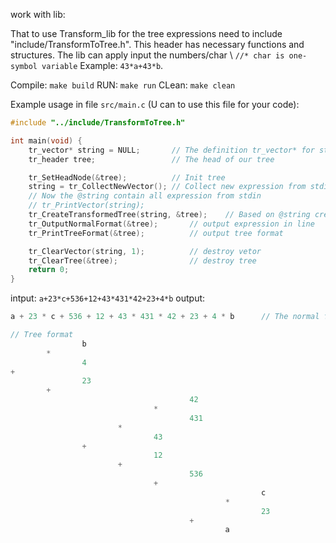 work with lib:

That to use Transform_lib for the tree expressions need to include "include/TransformToTree.h". This header has necessary functions and structures. The lib can apply input the numbers/char \\ `//* char is one-symbol variable` Example: `43*a+43*b`. 

Compile: `make build`
RUN: `make run`
CLean: `make clean`

Example usage in file `src/main.c` (U can to use this file for your code):
```C
#include "../include/TransformToTree.h"

int main(void) {
    tr_vector* string = NULL;       // The definition tr_vector* for string expression
    tr_header tree;                 // The head of our tree

    tr_SetHeadNode(&tree);          // Init tree
    string = tr_CollectNewVector(); // Collect new expression from stdin to vector
    // Now the @string contain all expression from stdin 
    // tr_PrintVector(string);
    tr_CreateTransformedTree(string, &tree);    // Based on @string create tree expressions
    tr_OutputNormalFormat(&tree);       // output expression in line
    tr_PrintTreeFormat(&tree);          // output tree format

    tr_ClearVector(string, 1);          // destroy vetor
    tr_ClearTree(&tree);                // destroy tree
    return 0;
}
```
intput: `a+23*c+536+12+43*431*42+23+4*b`
output: 
```C
a + 23 * c + 536 + 12 + 43 * 431 * 42 + 23 + 4 * b      // The normal format 

// Tree format
                b
        *
                4
+
                23
        +
                                        42
                                *
                                        431
                        *
                                43
                +
                                12
                        +
                                        536
                                +
                                                        c
                                                *
                                                        23
                                        +
                                                a
```
                                    

